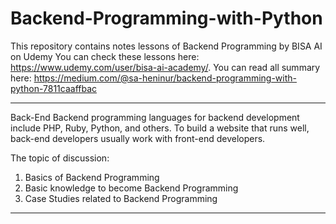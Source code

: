 # Backend-Programming-with-Python
This repository contains notes lessons of Backend Programming by BISA AI on Udemy
You can check these lessons here: https://www.udemy.com/user/bisa-ai-academy/. You can read all summary here: https://medium.com/@sa-heninur/backend-programming-with-python-7811caaffbac

---

Back-End
Backend programming languages for backend development include PHP, Ruby, Python, and others. To build a website that runs well, back-end developers usually work with front-end developers.

The topic of discussion:
1. Basics of Backend Programming
2. Basic knowledge to become Backend Programming
3. Case Studies related to Backend Programming

---
